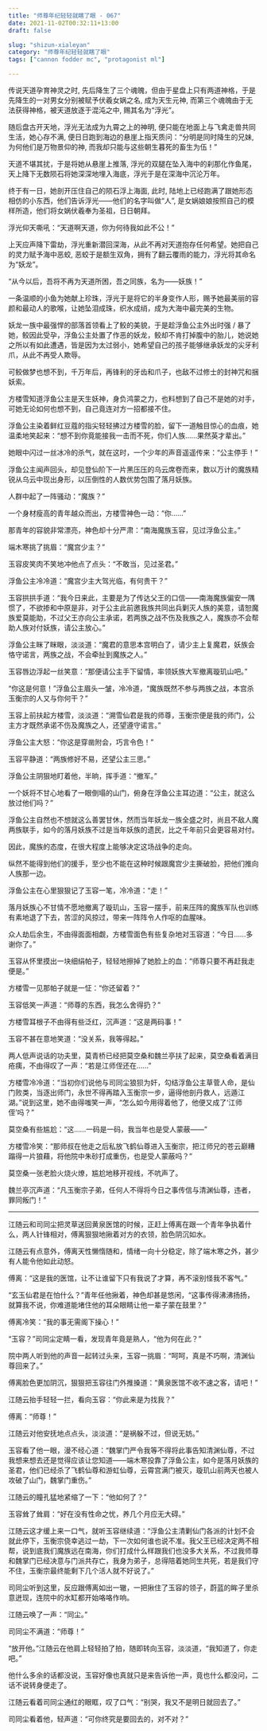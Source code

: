 ```yaml
---
title: "师尊年纪轻轻就瞎了眼 - 067"
date: 2021-11-02T00:32:11+13:00
draft: false

slug: "shizun-xialeyan"
category: "师尊年纪轻轻就瞎了眼"
tags: ["cannon fodder mc", "protagonist ml"]

---
```


传说天道孕育神灵之时, 先后降生了三个魂魄，但由于星盘上只有两道神格，于是先降生的一对男女分别被赋予伏羲女娲之名, 成为天生元神, 而第三个魂魄由于无法获得神格，被天道放逐于混沌之中, 赐其名为“浮光”。

随后盘古开天地，浮光无法成为九霄之上的神明, 便只能在地面上与飞禽走兽共同生活，她心存不满, 便日日跑到海边的悬崖上指天质问：“分明是同时降生的兄妹, 为何他们是万物景仰的神, 而我却只能与这些朝生暮死的畜生为伍！”

天道不堪其扰，于是将她从悬崖上推落, 浮光的双腿在坠入海中的刹那化作鱼尾，天上降下无数陨石将她深深地埋入海底，浮光于是在深海中沉沦万年。

终于有一日，她剖开压住自己的陨石浮上海面, 此时, 陆地上已经跑满了跟她形态相仿的小东西，他们告诉浮光——他们的名字叫做“人”, 是女娲娘娘按照自己的模样所造，他们将女娲伏羲奉为圣祖，日日朝拜。

浮光仰天嘶吼：“天道啊天道，你为何待我如此不公！”

上天应声降下雷劫，浮光重新潜回深海，从此不再对天道抱存任何希望。她把自己的灵力赋予海中恶蛟, 恶蛟于是额生双角，拥有了翻云覆雨的能力，浮光将其命名为“妖龙”。

“从今以后，吾将不再为天道所困，吾之同族，名为——妖族！”

一条温顺的小鱼为她献上珍珠，浮光于是将它的半身变作人形，赐予她最美丽的容颜和最动人的歌喉，让她坠泪成珠，织水成绡，成为大海中最完美的生物。

妖龙一族中最强悍的部落首领看上了鲛的美貌，于是趁浮鱼公主外出时强 / 暴了她，鲛因此受孕，浮鱼公主处置了作恶的妖龙，鲛却不肯打掉腹中的胎儿，她说她之所以有如此遭遇，皆是因为太过弱小，她希望自己的孩子能够继承妖龙的尖牙利爪，从此不再受人欺辱。

可鲛做梦也想不到，千万年后，再锋利的牙齿和爪子，也敌不过修士的封神咒和捆妖索。

方楼雪知道浮鱼公主是天生妖神，身负鸿蒙之力，也料想到了自己不是她的对手，可她无论如何也想不到，自己竟连对方一招都接不住。

浮鱼公主染着鲜红豆蔻的指尖轻轻拂过方楼雪的脸，留下一道触目惊心的血痕，她温柔地笑起来：“想不到你竟能接我一击而不死，你们人族……果然英才辈出。”

她眼中闪过一丝冰冷的杀气，就在这时，一个少年的声音遥遥传来：“公主停手！”

浮鱼公主闻声回头，却见登仙阶下一片黑压压的乌云席卷而来，数以万计的魔族精锐从乌云中现出身形，以压倒性的人数优势包围了落月妖族。

人群中起了一阵骚动：“魔族？”

一个身材瘦高的青年越众而出，方楼雪神色一动：“你……”

那青年的容貌非常漂亮，神色却十分严肃：“南海魔族玉容，见过浮鱼公主。”

端木寒挑了挑眉：“魔宫少主？”

玉容皮笑肉不笑地冲他点了点头：“不敢当，见过圣君。”

浮鱼公主冷冷道：“魔宫少主大驾光临，有何贵干？”

玉容拱拱手道：“我今日来此，主要是为了传达父王的口信——南海魔族偏安一隅惯了，不欲掺和中原是非，对于公主此前邀我族共同出兵剿灭人族的美意，请恕魔族爱莫能助，不过父王亦向公主承诺，若两族之战不伤及我族之人，魔族亦不会帮助人族对付妖族，请公主放心。”

浮鱼公主眯了眯眼，淡淡道：“魔君的意思本宫明白了，请少主上复魔君，妖族会恪守诺言，两族之战，不会牵扯到魔族之人。”

玉容唇边浮起一丝笑意：“那便请公主手下留情，率领妖族大军撤离璇玑山吧。”

“你这是何意！”浮鱼公主眉头一皱，冷冷道，“魔族既然不参与两族之战，本宫杀玉衡宗的人又与你何干？”

玉容上前扶起方楼雪，淡淡道：“溯雪仙君是我的师尊，玉衡宗便是我的师门，公主方才既然承诺不伤及魔族之人，还望遵守诺言。”

浮鱼公主大怒：“你这是穿凿附会，巧言令色！”

玉容平静道：“两族修好不易，还望公主三思。”

浮鱼公主阴狠地盯着他，半晌，挥手道：“撤军。”

一个妖将不甘心地看了一眼倒塌的山门，俯身在浮鱼公主耳边道：“公主，就这么放过他们吗？”

浮鱼公主自然也不想就这么善罢甘休，然而当年妖龙一族全盛之时，尚且不敌人魔两族联手，如今的落月妖族不过是当年妖族的遗民，比之千年前只会更容易对付。

因此，魔族的态度，在很大程度上能够决定这场战争的走向。

纵然不能得到他们的援手，至少也不能在这种时候跟魔宫少主撕破脸，把他们推向人族那一边。

浮鱼公主在心里狠狠记了玉容一笔，冷冷道：“走！”

落月妖族心不甘情不愿地撤离了璇玑山，玉容一摆手，前来压阵的魔族军队也训练有素地退了下去，苦涩的风掠过，带来一阵阵令人作呕的血腥味。

众人劫后余生，不由得面面相觑，方楼雪面色有些复杂地对玉容道：“今日……多谢你了。”

玉容从怀里摸出一块细绢帕子，轻轻地擦掉了她脸上的血：“师尊只要不再赶我走便是。”

方楼雪一见那帕子就是一怔：“你还留着？”

玉容低笑一声道：“师尊的东西，我怎么舍得扔？”

方楼雪耳根子不由得有些泛红，沉声道：“这是两码事！”

玉容不甚在意地笑道：“没关系，我等得起。”

两人低声说话的功夫里，莫青桥已经把莫空桑和魏兰亭扶了起来，莫空桑看着满目疮痍，不由得叹了一声：“若是江师侄还在……”

方楼雪冷冷道：“当初你们说他与司同尘狼狈为奸，勾结浮鱼公主草菅人命，是仙门败类，当逐出师门，永世不得再踏入玉衡宗一步，逼得他剖丹救人，远遁江湖。”说到这里，她不由得嗤笑一声，“怎么如今用得着他了，他便又成了‘江师侄’吗？”

莫空桑有些尴尬：“这……一码是一码，我当年也是受人蒙蔽——”

方楼雪冷笑：“那师叔在他走之后私放飞鹤仙尊进入玉衡宗，把江师兄的苍云巅糟蹋得一片狼藉，将他院中朱砂打成重伤，也是受人蒙蔽吗？”

莫空桑一张老脸火烧火燎，尴尬地移开视线，不吭声了。

魏兰亭沉声道：“凡玉衡宗子弟，任何人不得将今日之事传信与清渊仙尊，违者，罪同叛门！”

-----------------------------------------------

江随云和司同尘把灵草送回黄泉医馆的时候，正赶上傅离在跟一个青年争执着什么，两人针锋相对，傅离狠狠地揪着对方的衣领，脸色阴沉如水。

江随云有点意外，傅离天性懒惰随和，情绪一向十分稳定，除了端木寒之外，甚少有人能令他如此动怒。

傅离：“这是我的医馆，让不让谁留下只有我说了才算，再不滚别怪我不客气。”

“玄玉仙君是在怕什么？”青年任他揪着，神色却甚是悠闲，“这事传得沸沸扬扬，就算我不说，你难道能堵住他的耳朵眼睛让他一辈子蒙在鼓里？”

傅离冷笑：“我的事无需阁下操心！”

“玉容？”司同尘定睛一看，发现青年竟是熟人，“他为何在此？”

院中两人听到他的声音一起转过头来，玉容一挑眉：“呵呵，真是不巧啊，清渊仙尊回来了。”

傅离脸色更加阴沉，狠狠把玉容往门外推搡道：“黄泉医馆不收不速之客，请吧！”

江随云抬手轻轻一拦，看向玉容：“你此来是为找我？”

傅离：“师尊！”

江随云对他安抚地点点头，淡淡道：“是祸躲不过，但说无妨。”

玉容看了他一眼，漫不经心道：“魏掌门严令我等不得将此事告知清渊仙尊，不过我想来想去还是觉得应该让您知道——端木寒投靠了浮鱼公主，如今是落月妖族的圣君，他们已经杀了飞鹤仙尊和游虹仙尊，云霄宫满门被灭，璇玑山前两天也被人攻破了山门，魏掌门重伤。”

江随云的瞳孔猛地紧缩了一下：“他如何了？”

玉容耸了耸肩：“好在没有性命之忧，养几个月应无大碍。”

江随云这才缓上来一口气，就听玉容继续道：“浮鱼公主清剿仙门各派的计划不会就此停下，玉衡宗侥幸逃过一劫，下一次如何谁也说不准。我父王已经决定两不相帮，说到底我们魔族远在南海，你们打成什么样跟我们也没多大关系，不过我师尊和魏掌门已经决意与门派共存亡，我身为弟子，总得陪着她同生共死，若是我们守不住，玉衡宗最终能剩下几个活人就不好说了。”

司同尘听到这里，反应跟傅离如出一辙，一把揪住了玉容的领子，蔚蓝的眸子里杀意迸现，连院中的水缸都开始咯咯作响。

江随云唤了一声：“同尘。”

司同尘不满道：“师尊！”

“放开他。”江随云在他肩上轻轻拍了拍，随即转向玉容，淡淡道，“我知道了，你走吧。”

他什么多余的话都没说，玉容好像也真就只是来告诉他一声，竟也什么都没问，二话不说转身便走了。

江随云看着司同尘通红的眼眶，叹了口气：“别哭，我又不是明日就回去了。”

司同尘看着他，轻声道：“可你终究是要回去的，对不对？”
